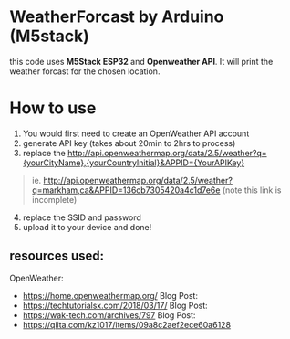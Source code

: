 # WeatherForcast by Arduino (M5stack)

this code uses **M5Stack ESP32** and **Openweather API**. 
It will print the weather forcast for the chosen location.

# How to use
1. You would first need to create an OpenWeather API account 
2. generate API key (takes about 20min to 2hrs to process)
3. replace the http://api.openweathermap.org/data/2.5/weather?q={yourCityName},{yourCountryInitial}&APPID={YourAPIKey}
> ie. http://api.openweathermap.org/data/2.5/weather?q=markham,ca&APPID=136cb7305420a4c1d7e6e (note this link is incomplete)
4. replace the SSID and password
5. upload it to your device and done! 



## resources used: 
OpenWeather:
- https://home.openweathermap.org/
Blog Post:
- https://techtutorialsx.com/2018/03/17/
Blog Post:
- https://wak-tech.com/archives/797
Blog Post:
- https://qiita.com/kz1017/items/09a8c2aef2ece60a6128
